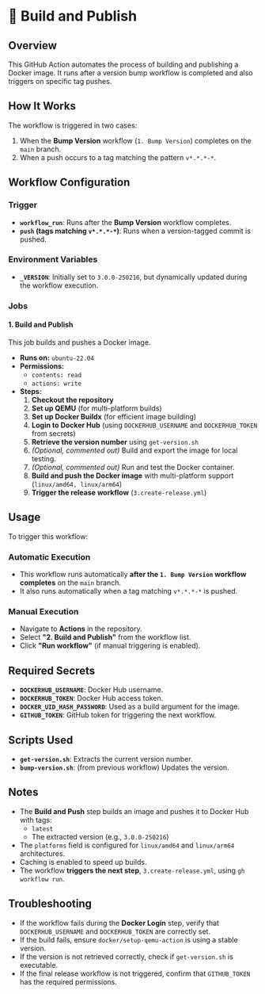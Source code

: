 # 🚀 Build and Publish

## Overview

This GitHub Action automates the process of building and publishing a Docker image. It runs after a version bump workflow is completed and also triggers on specific tag pushes.

## How It Works

The workflow is triggered in two cases:

1. When the **Bump Version** workflow (`1. Bump Version`) completes on the `main` branch.
2. When a push occurs to a tag matching the pattern `v*.*.*-*`.

## Workflow Configuration

### **Trigger**

- **`workflow_run`**: Runs after the **Bump Version** workflow completes.
- **`push` (tags matching `v*.*.*-*`)**: Runs when a version-tagged commit is pushed.

### **Environment Variables**

- **`_VERSION`**: Initially set to `3.0.0-250216`, but dynamically updated during the workflow execution.

### **Jobs**

#### **1. Build and Publish**

This job builds and pushes a Docker image.

- **Runs on:** `ubuntu-22.04`
- **Permissions:**
    - `contents: read`
    - `actions: write`
- **Steps:**
  1. **Checkout the repository**
  2. **Set up QEMU** (for multi-platform builds)
  3. **Set up Docker Buildx** (for efficient image building)
  4. **Login to Docker Hub** (using `DOCKERHUB_USERNAME` and `DOCKERHUB_TOKEN` from secrets)
  5. **Retrieve the version number** using `get-version.sh`
  6. *(Optional, commented out)* Build and export the image for local testing.
  7. *(Optional, commented out)* Run and test the Docker container.
  8. **Build and push the Docker image** with multi-platform support (`linux/amd64, linux/arm64`)
  9. **Trigger the release workflow** (`3.create-release.yml`)

## Usage

To trigger this workflow:

### **Automatic Execution**

- This workflow runs automatically **after the `1. Bump Version` workflow completes** on the `main` branch.
- It also runs automatically when a tag matching `v*.*.*-*` is pushed.

### **Manual Execution**

- Navigate to **Actions** in the repository.
- Select **"2. Build and Publish"** from the workflow list.
- Click **"Run workflow"** (if manual triggering is enabled).

## Required Secrets

- **`DOCKERHUB_USERNAME`**: Docker Hub username.
- **`DOCKERHUB_TOKEN`**: Docker Hub access token.
- **`DOCKER_UID_HASH_PASSWORD`**: Used as a build argument for the image.
- **`GITHUB_TOKEN`**: GitHub token for triggering the next workflow.

## Scripts Used

- **`get-version.sh`**: Extracts the current version number.
- **`bump-version.sh`**: (from previous workflow) Updates the version.

## Notes

- The **Build and Push** step builds an image and pushes it to Docker Hub with tags:
    - `latest`
    - The extracted version (e.g., `3.0.0-250216`)
- The `platforms` field is configured for `linux/amd64` and `linux/arm64` architectures.
- Caching is enabled to speed up builds.
- The workflow **triggers the next step**, `3.create-release.yml`, using `gh workflow run`.

## Troubleshooting

- If the workflow fails during the **Docker Login** step, verify that `DOCKERHUB_USERNAME` and `DOCKERHUB_TOKEN` are correctly set.
- If the build fails, ensure `docker/setup-qemu-action` is using a stable version.
- If the version is not retrieved correctly, check if `get-version.sh` is executable.
- If the final release workflow is not triggered, confirm that `GITHUB_TOKEN` has the required permissions.
